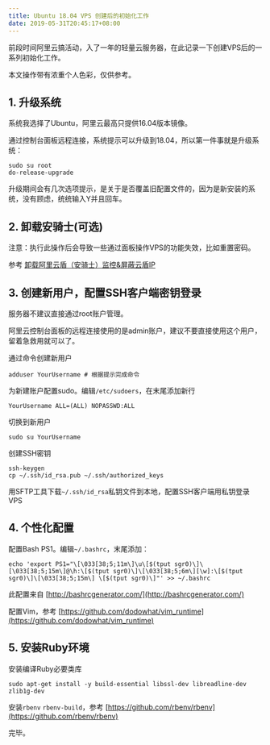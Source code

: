 ```yaml
---
title: Ubuntu 18.04 VPS 创建后的初始化工作
date: 2019-05-31T20:45:17+08:00
---
```


前段时间阿里云搞活动，入了一年的轻量云服务器，在此记录一下创建VPS后的一系列初始化工作。

本文操作带有浓重个人色彩，仅供参考。

## 1. 升级系统

系统我选择了Ubuntu，阿里云最高只提供16.04版本镜像。

通过控制台面板远程连接，系统提示可以升级到18.04，所以第一件事就是升级系统：

    sudo su root
    do-release-upgrade

升级期间会有几次选项提示，是关于是否覆盖旧配置文件的，因为是新安装的系统，没有顾虑，统统输入Y并且回车。

## 2. 卸载安骑士(可选)

注意：执行此操作后会导致一些通过面板操作VPS的功能失效，比如重置密码。

参考 [卸载阿里云盾（安骑士）监控&屏蔽云盾IP](https://github.com/ssrpanel/SSRPanel/wiki/%E5%8D%B8%E8%BD%BD%E9%98%BF%E9%87%8C%E4%BA%91%E7%9B%BE%EF%BC%88%E5%AE%89%E9%AA%91%E5%A3%AB%EF%BC%89%E7%9B%91%E6%8E%A7&%E5%B1%8F%E8%94%BD%E4%BA%91%E7%9B%BEIP)


## 3. 创建新用户，配置SSH客户端密钥登录

服务器不建议直接通过root账户管理。

阿里云控制台面板的远程连接使用的是admin账户，建议不要直接使用这个用户，留着急救用就可以了。

通过命令创建新用户

    adduser YourUsername # 根据提示完成命令

为新建账户配置sudo。编辑`/etc/sudoers`，在末尾添加新行

    YourUsername ALL=(ALL) NOPASSWD:ALL

切换到新用户

    sudo su YourUsername

创建SSH密钥

    ssh-keygen
    cp ~/.ssh/id_rsa.pub ~/.ssh/authorized_keys

用SFTP工具下载`~/.ssh/id_rsa`私钥文件到本地，配置SSH客户端用私钥登录VPS

## 4. 个性化配置

配置Bash PS1。编辑`~/.bashrc`，末尾添加：

    echo 'export PS1="\[\033[38;5;11m\]\u\[$(tput sgr0)\]\[\033[38;5;15m\]@\h:\[$(tput sgr0)\]\[\033[38;5;6m\][\w]:\[$(tput sgr0)\]\[\033[38;5;15m\] \[$(tput sgr0)\]"' >> ~/.bashrc

此配置来自 [http://bashrcgenerator.com/](http://bashrcgenerator.com/)

配置Vim，参考 [https://github.com/dodowhat/vim_runtime](https://github.com/dodowhat/vim_runtime)
    
## 5. 安装Ruby环境

安装编译Ruby必要类库

    sudo apt-get install -y build-essential libssl-dev libreadline-dev zlib1g-dev

安装`rbenv` `rbenv-build`，参考 [https://github.com/rbenv/rbenv](https://github.com/rbenv/rbenv)

完毕。
